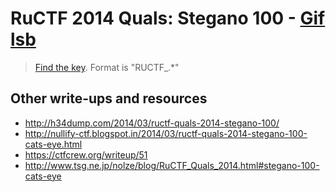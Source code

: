 # RuCTF 2014 Quals: Stegano 100 - [Gif lsb](https://github.com/HackerDom/ructf-2014-quals/tree/master/tasks/gif_lsb)

> [Find the key](task.gif).
> Format is "RUCTF\_.\*"

## Other write-ups and resources

* <http://h34dump.com/2014/03/ructf-quals-2014-stegano-100/>
* <http://nullify-ctf.blogspot.in/2014/03/ructf-quals-2014-stegano-100-cats-eye.html>
* <https://ctfcrew.org/writeup/51>
* <http://www.tsg.ne.jp/nolze/blog/RuCTF_Quals_2014.html#stegano-100-cats-eye>
